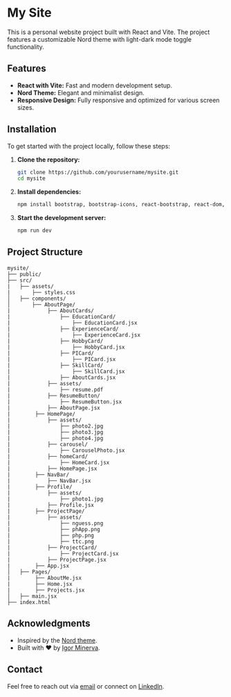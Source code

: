 # My Site

This is a personal website project built with React and Vite. The project features a customizable Nord theme with light-dark mode toggle functionality.

## Features

- **React with Vite:** Fast and modern development setup.
- **Nord Theme:** Elegant and minimalist design.
- **Responsive Design:** Fully responsive and optimized for various screen sizes.
  
## Installation

To get started with the project locally, follow these steps:

1. **Clone the repository:**
   ```bash
   git clone https://github.com/yourusername/mysite.git
   cd mysite

2. **Install dependencies:**
    ```bash
    npm install bootstrap, bootstrap-icons, react-bootstrap, react-dom, react-router-bootstrap, react-router-dom

3. **Start the development server:**
    ```bash
    npm run dev

## Project Structure
```plaintext
mysite/
├── public/             
├── src/                
|   ├── assets/ 
|       ├── styles.css         
│   ├── components/     
│       ├── AboutPage/
|            ├── AboutCards/
|                ├── EducationCard/
|                    ├── EducationCard.jsx
|                ├── ExperienceCard/
|                    ├── ExperienceCard.jsx
|                ├── HobbyCard/
|                    ├── HobbyCard.jsx
|                ├── PICard/
|                    ├── PICard.jsx
|                ├── SkillCard/
|                    ├── SkillCard.jsx
|                ├── AboutCards.jsx
|            ├── assets/
|                ├── resume.pdf
|            ├── ResumeButton/
|                ├── ResumeButton.jsx
|            ├── AboutPage.jsx
|        ├── HomePage/
|            ├── assets/
|                ├── photo2.jpg
|                ├── photo3.jpg
|                ├── photo4.jpg
|            ├── carousel/
|                ├── CarouselPhoto.jsx
|            ├── homeCard/
|                ├── HomeCard.jsx
|            ├── HomePage.jsx
|        ├── NavBar/
|            ├── NavBar.jsx
|        ├── Profile/
|            ├── assets/
|                ├── photo1.jpg  
|            ├── Profile.jsx
|        ├── ProjectPage/
|            ├── assets/
|                ├── nguess.png
|                ├── phApp.png
|                ├── php.png
|                ├── ttc.png
|            ├── ProjectCard/
|                ├── ProjectCard.jsx
|            ├── ProjectPage.jsx
|        ├── App.jsx
│   ├── Pages/
|        ├── AboutMe.jsx
|        ├── Home.jsx
|        ├── Projects.jsx
│   ├── main.jsx        
├── index.html          
```


## Acknowledgments

-    Inspired by the [Nord theme](https://nordtheme.com/).
-    Built with ❤️ by [Igor Minerva](https://igorminerva.github.io/).

## Contact

Feel free to reach out via [email](mailto:igorminerva81@gmail.com) or connect on [LinkedIn](https://www.linkedin.com/in/igor-minerva-9a0336265).
